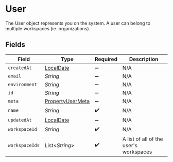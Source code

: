 # User

The User object represents you on the system. A user can belong to multiple workspaces (ie. organizations).


## Fields

| Field                                                                           | Type                                                                            | Required                                                                        | Description                                                                     |
| ------------------------------------------------------------------------------- | ------------------------------------------------------------------------------- | ------------------------------------------------------------------------------- | ------------------------------------------------------------------------------- |
| `createdAt`                                                                     | [LocalDate](https://docs.oracle.com/javase/8/docs/api/java/time/LocalDate.html) | :heavy_minus_sign:                                                              | N/A                                                                             |
| `email`                                                                         | *String*                                                                        | :heavy_minus_sign:                                                              | N/A                                                                             |
| `environment`                                                                   | *String*                                                                        | :heavy_minus_sign:                                                              | N/A                                                                             |
| `id`                                                                            | *String*                                                                        | :heavy_minus_sign:                                                              | N/A                                                                             |
| `meta`                                                                          | [PropertyUserMeta](../../models/shared/PropertyUserMeta.md)                     | :heavy_minus_sign:                                                              | N/A                                                                             |
| `name`                                                                          | *String*                                                                        | :heavy_check_mark:                                                              | N/A                                                                             |
| `updatedAt`                                                                     | [LocalDate](https://docs.oracle.com/javase/8/docs/api/java/time/LocalDate.html) | :heavy_minus_sign:                                                              | N/A                                                                             |
| `workspaceId`                                                                   | *String*                                                                        | :heavy_check_mark:                                                              | N/A                                                                             |
| `workspaceIds`                                                                  | List<*String*>                                                                  | :heavy_check_mark:                                                              | A list of all of the user's workspaces                                          |